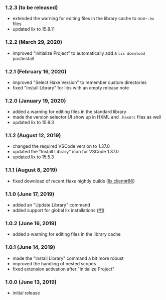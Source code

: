 ### 1.2.3 (to be released)

- extended the warning for editing files in the library cache to non-`.hx` files
- updated lix to 15.8.11

### 1.2.2 (March 29, 2020)

- improved "Initialize Project" to automatically add a `lix download` postinstall

### 1.2.1 (February 16, 2020)

- improved "Select Haxe Version" to remember custom directories
- fixed "Install Library" for libs with an empty release note

### 1.2.0 (January 19, 2020)

- added a warning for editing files in the standard library
- made the version selector UI show up in HXML and `.haxerc` files as well
- updated lix to 15.8.3

### 1.1.2 (August 12, 2019)

- changed the required VSCode version to 1.37.0
- updated the "Install Library" icon for VSCode 1.37.0
- updated lix to 15.5.3

### 1.1.1 (August 8, 2019)

- fixed download of recent Haxe nightly builds ([lix.client#86](https://github.com/lix-pm/lix.client/pull/86))

### 1.1.0 (June 17, 2019)

- added an "Update Library" command
- added support for global lix installations ([#1](https://github.com/lix-pm/lix.vscode/issues/1))

### 1.0.2 (June 16, 2019)

- added a warning for editing files in the library cache

### 1.0.1 (June 14, 2019)

- made the "Install Library" command a bit more robust
- improved the handling of nested scopes
- fixed extension activation after "Initialize Project"

### 1.0.0 (June 13, 2019)

- initial release

